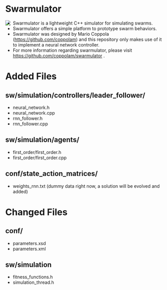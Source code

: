 # Swarmulator

<img align="left" src="https://raw.githubusercontent.com/coppolam/swarmulator/master/logo.png">

* Swarmulator is a lightweight C++ simulator for simulating swarms.
* Swarmulator offers a simple platform to prototype swarm behaviors.
* Swarmulator was designed by Mario Coppola (https://github.com/coppolam) and this repository only makes use of it to implement a neural network controller.
* For more information regarding swarmulator, please visit https://github.com/coppolam/swarmulator .

# Added Files

## sw/simulation/controllers/leader_follower/
	
  * neural_network.h
  * neural_network.cpp
  * rnn_follower.h
  * rnn_follower.cpp

## sw/simulation/agents/

  * first_order/first_order.h
  * first_order/first_order.cpp

## conf/state_action_matrices/

  * weights_rnn.txt (dummy data right now, a solution will be evolved and added)

# Changed Files

## conf/

  * parameters.xsd
  * parameters.xml

## sw/simulation

  * fitness_functions.h
  * simulation_thread.h
